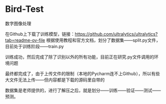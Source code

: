 # Bird-Test
数字图像处理

在Github上下载了训练模型，链接：https://github.com/ultralytics/ultralytics?tab=readme-ov-file
根据使用教程和官方文档，划分了数据集——split.py文件，目前处于训练阶段——train.py

训练成功，然后完成了除了识别以外的所有功能，目前正在研究.py文件调用的环境问题

最终都完成了，由于上传文件的限制（本地的Pycharm连不上Github），所以有些大文件无法上传——但内容都是下载的源码里自带的

数据集是老师提供的，进行了解压之后，就是划分——训练——验证——测试——预测。

